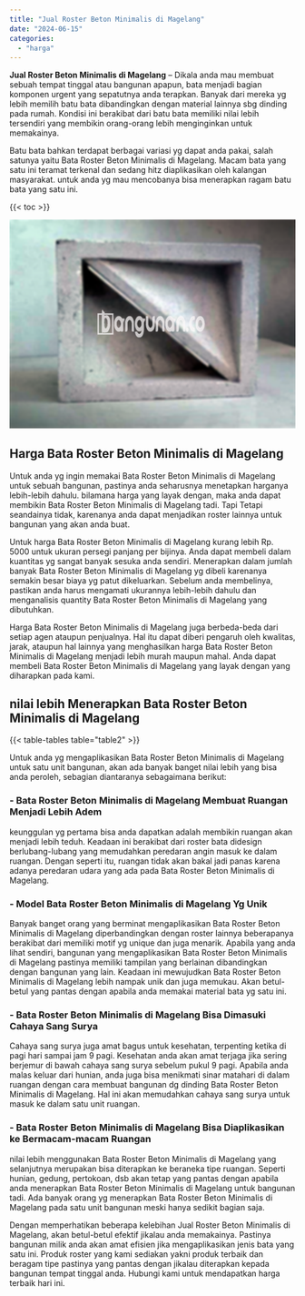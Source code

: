 ```yaml
---
title: "Jual Roster Beton Minimalis di Magelang"
date: "2024-06-15"
categories: 
  - "harga"
---
```


**Jual Roster Beton Minimalis di Magelang** – Dikala anda mau membuat sebuah tempat tinggal atau bangunan apapun, bata menjadi bagian komponen urgent yang sepatutnya anda terapkan. Banyak dari mereka yg lebih memilih batu bata dibandingkan dengan material lainnya sbg dinding pada rumah. Kondisi ini berakibat dari batu bata memiliki nilai lebih tersendiri yang membikin orang-orang lebih menginginkan untuk memakainya.

Batu bata bahkan terdapat berbagai variasi yg dapat anda pakai, salah satunya yaitu Bata Roster Beton Minimalis di Magelang. Macam bata yang satu ini teramat terkenal dan sedang hitz diaplikasikan oleh kalangan masyarakat. untuk anda yg mau mencobanya bisa menerapkan ragam batu bata yang satu ini.

{{< toc >}}

![Jual Roster Beton Minimalis di Magelang](/images/bata-roster-minimalis-05.png)

## Harga Bata Roster Beton Minimalis di Magelang

Untuk anda yg ingin memakai Bata Roster Beton Minimalis di Magelang untuk sebuah bangunan, pastinya anda seharusnya menetapkan harganya lebih-lebih dahulu. bilamana harga yang layak dengan, maka anda dapat membikin Bata Roster Beton Minimalis di Magelang tadi. Tapi Tetapi seandainya tidak, karenanya anda dapat menjadikan roster lainnya untuk bangunan yang akan anda buat.

Untuk harga Bata Roster Beton Minimalis di Magelang kurang lebih Rp. 5000 untuk ukuran persegi panjang per bijinya. Anda dapat membeli dalam kuantitas yg sangat banyak sesuka anda sendiri. Menerapkan dalam jumlah banyak Bata Roster Beton Minimalis di Magelang yg dibeli karenanya semakin besar biaya yg patut dikeluarkan. Sebelum anda membelinya, pastikan anda harus mengamati ukurannya lebih-lebih dahulu dan menganalisis quantity Bata Roster Beton Minimalis di Magelang yang dibutuhkan.

Harga Bata Roster Beton Minimalis di Magelang juga berbeda-beda dari setiap agen ataupun penjualnya. Hal itu dapat diberi pengaruh oleh kwalitas, jarak, ataupun hal lainnya yang menghasilkan harga Bata Roster Beton Minimalis di Magelang menjadi lebih murah maupun mahal. Anda dapat membeli Bata Roster Beton Minimalis di Magelang yang layak dengan yang diharapkan pada kami.

## nilai lebih Menerapkan Bata Roster Beton Minimalis di Magelang

{{< table-tables table="table2" >}}

Untuk anda yg mengaplikasikan Bata Roster Beton Minimalis di Magelang untuk satu unit bangunan, akan ada banyak banget nilai lebih yang bisa anda peroleh, sebagian diantaranya sebagaimana berikut:

### \- Bata Roster Beton Minimalis di Magelang Membuat Ruangan Menjadi Lebih Adem

keunggulan yg pertama bisa anda dapatkan adalah membikin ruangan akan menjadi lebih teduh. Keadaan ini berakibat dari roster bata didesign berlubang-lubang yang memudahkan peredaran angin masuk ke dalam ruangan. Dengan seperti itu, ruangan tidak akan bakal jadi panas karena adanya peredaran udara yang ada pada Bata Roster Beton Minimalis di Magelang.

### \- Model Bata Roster Beton Minimalis di Magelang Yg Unik

Banyak banget orang yang berminat mengaplikasikan Bata Roster Beton Minimalis di Magelang diperbandingkan dengan roster lainnya beberapanya berakibat dari memiliki motif yg unique dan juga menarik. Apabila yang anda lihat sendiri, bangunan yang mengaplikasikan Bata Roster Beton Minimalis di Magelang pastinya memiliki tampilan yang berlainan dibandingkan dengan bangunan yang lain. Keadaan ini mewujudkan Bata Roster Beton Minimalis di Magelang lebih nampak unik dan juga memukau. Akan betul-betul yang pantas dengan apabila anda memakai material bata yg satu ini.

### \- Bata Roster Beton Minimalis di Magelang Bisa Dimasuki Cahaya Sang Surya

Cahaya sang surya juga amat bagus untuk kesehatan, terpenting ketika di pagi hari sampai jam 9 pagi. Kesehatan anda akan amat terjaga jika sering berjemur di bawah cahaya sang surya sebelum pukul 9 pagi. Apabila anda malas keluar dari hunian, anda juga bisa menikmati sinar matahari di dalam ruangan dengan cara membuat bangunan dg dinding Bata Roster Beton Minimalis di Magelang. Hal ini akan memudahkan cahaya sang surya untuk masuk ke dalam satu unit ruangan.

### \- Bata Roster Beton Minimalis di Magelang Bisa Diaplikasikan ke Bermacam-macam Ruangan

nilai lebih menggunakan Bata Roster Beton Minimalis di Magelang yang selanjutnya merupakan bisa diterapkan ke beraneka tipe ruangan. Seperti hunian, gedung, pertokoan, dsb akan tetap yang pantas dengan apabila anda menerapkan Bata Roster Beton Minimalis di Magelang untuk bangunan tadi. Ada banyak orang yg menerapkan Bata Roster Beton Minimalis di Magelang pada satu unit bangunan meski hanya sedikit bagian saja.

Dengan memperhatikan beberapa kelebihan Jual Roster Beton Minimalis di Magelang, akan betul-betul efektif jikalau anda memakainya. Pastinya bangunan milik anda akan amat efisien jika mengaplikasikan jenis bata yang satu ini. Produk roster yang kami sediakan yakni produk terbaik dan beragam tipe pastinya yang pantas dengan jikalau diterapkan kepada bangunan tempat tinggal anda. Hubungi kami untuk mendapatkan harga terbaik hari ini.
